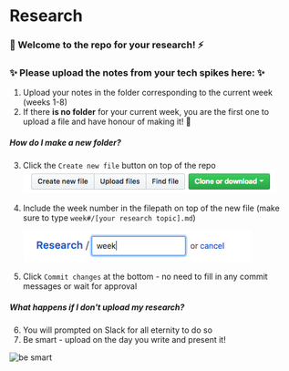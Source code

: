 # Research

### :wave: Welcome to the repo for your research! :zap:

### :sparkles: Please upload the notes from your tech spikes here: :sparkles:

1. Upload your notes in the folder corresponding to the current week (weeks 1-8)
2. If there **is no folder** for your current week, you are the first one to upload a file and have honour of making it! :tada:

##### How do I make a new folder?

3. Click the `Create new file` button on top of the repo
   ![create file button](https://github.com/fac-15/Research/blob/master/CreateNewFile_button.png)
4. Include the week number in the filepath on top of the new file (make sure to type `week#/[your research topic].md`)

   ![filepath](https://github.com/fac-15/Research/blob/master/Screen%20Shot%202018-10-30%20at%2019.43.53.png)

5. Click `Commit changes` at the bottom - no need to fill in any commit messages or wait for approval

##### What happens if I don't upload my research?

6. You will prompted on Slack for all eternity to do so
7. Be smart - upload on the day you write and present it!

![be smart](https://media.giphy.com/media/ZThQqlxY5BXMc/giphy.gif)
